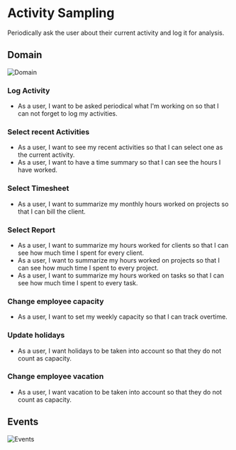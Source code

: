 # Activity Sampling

Periodically ask the user about their current activity and log it for analysis.

## Domain

![Domain](domain.png)

### Log Activity

- As a user, I want to be asked periodical what I'm working on so that I can not
  forget to log my activities.

### Select recent Activities

- As a user, I want to see my recent activities so that I can select one as the
  current activity.
- As a user, I want to have a time summary so that I can see the hours I have
  worked.

### Select Timesheet

- As a user, I want to summarize my monthly hours worked on projects so that I
  can bill the client.

### Select Report

- As a user, I want to summarize my hours worked for clients so that I can see
  how much time I spent for every client.
- As a user, I want to summarize my hours worked on projects so that I can see
  how much time I spent to every project.
- As a user, I want to summarize my hours worked on tasks so that I can see
  how much time I spent to every task.

### Change employee capacity

- As a user, I want to set my weekly capacity so that I can track overtime.

### Update holidays

- As a user, I want holidays to be taken into account so that they do not count
  as capacity.

### Change employee vacation

- As a user, I want vacation to be taken into account so that they do not count
  as capacity.

## Events

![Events](events.png)
